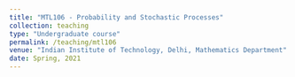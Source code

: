 ```yaml
---
title: "MTL106 - Probability and Stochastic Processes"
collection: teaching
type: "Undergraduate course"
permalink: /teaching/mtl106
venue: "Indian Institute of Technology, Delhi, Mathematics Department"
date: Spring, 2021
---
```

